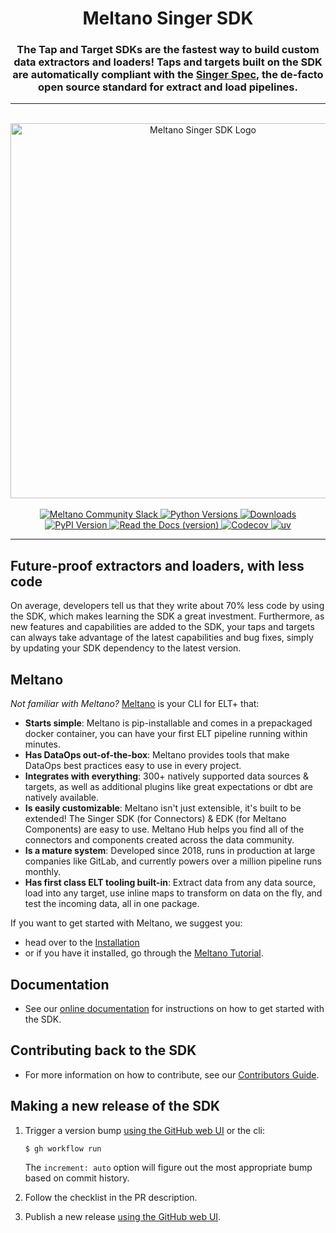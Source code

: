 <h1 align="center">Meltano Singer SDK</h1>

<h3 align="center">
The Tap and Target SDKs are the fastest way to build custom data extractors and loaders!
Taps and targets built on the SDK are automatically compliant with the
<a href="https://hub.meltano.com/singer/spec">Singer Spec</a>, the
de-facto open source standard for extract and load pipelines.
</h3>

______________________________________________________________________

</br>

<div align="center">
  <img alt="Meltano Singer SDK Logo" src="https://user-images.githubusercontent.com/11428666/231584532-ffa694e6-60f9-4fd6-b2ee-5ff3e39d3ad6.svg" width="600"/>
</div>

</br>

<div align="center">
  <a href="https://meltano.com/slack">
    <img alt="Meltano Community Slack" src="https://img.shields.io/badge/Slack-Join%20the%20Community-blue?logo=slack&labelColor=471E80&color=110B1E"/>
  </a>
  <a href="https://pypi.org/project/singer-sdk">
   <img alt="Python Versions" src="https://img.shields.io/pypi/pyversions/singer-sdk?label=Python%20Versions&labelColor=471E80&color=110B1E"/>
  </a>
  <a href="https://pypi.org/project/singer-sdk">
   <img alt="Downloads" src="https://img.shields.io/pypi/dw/singer-sdk?label=Downloads&labelColor=471E80&color=110B1E"/>
  </a>
  </br>
  <a href="https://pypi.org/project/singer-sdk">
   <img alt="PyPI Version" src="https://img.shields.io/pypi/v/singer-sdk?label=PyPI%20Version&labelColor=471E80&color=110B1E"/>
  </a>
  <a href="https://sdk.meltano.com/en/latest">
   <img alt="Read the Docs (version)" src="https://img.shields.io/readthedocs/meltano-sdk/latest?label=Docs&labelColor=471E80&color=110B1E">
  </a>
  <a href="https://codecov.io/gh/meltano/sdk">
   <img alt="Codecov" src="https://img.shields.io/codecov/c/github/meltano/sdk?label=Coverage&labelColor=471E80&color=110B1E">
  </a>
  <a href="https://github.com/astral-sh/uv">
   <img alt="uv" src="https://img.shields.io/endpoint?url=https://raw.githubusercontent.com/astral-sh/uv/main/assets/badge/v0.json&labelColor=471E80&color=110B1E"/>
  </a>
</div>

______________________________________________________________________

## Future-proof extractors and loaders, with less code

On average, developers tell us that they write about 70% less code by using the SDK, which
makes learning the SDK a great investment. Furthermore, as new features and capabilities
are added to the SDK, your taps and targets can always take advantage of the latest
capabilities and bug fixes, simply by updating your SDK dependency to the latest version.

## Meltano

_Not familiar with Meltano?_ [Meltano](https://docs.meltano.com/getting-started/meltano-at-a-glance) is your CLI for ELT+ that:

- **Starts simple**: Meltano is pip-installable and comes in a prepackaged docker container, you can have your first ELT pipeline running within minutes.
- **Has DataOps out-of-the-box**: Meltano provides tools that make DataOps best practices easy to use in every project.
- **Integrates with everything**: 300+ natively supported data sources & targets, as well as additional plugins like great expectations or dbt are natively available.
- **Is easily customizable**: Meltano isn't just extensible, it's built to be extended! The Singer SDK (for Connectors) & EDK (for Meltano Components) are easy to use. Meltano Hub helps you find all of the connectors and components created across the data community.
- **Is a mature system**: Developed since 2018, runs in production at large companies like GitLab, and currently powers over a million pipeline runs monthly.
- **Has first class ELT tooling built-in**: Extract data from any data source, load into any target, use inline maps to transform on data on the fly, and test the incoming data, all in one package.

If you want to get started with Meltano, we suggest you:

- head over to the [Installation](https://docs.meltano.com/getting-started/installation)
- or if you have it installed, go through the [Meltano Tutorial](https://docs.meltano.com/getting-started/part1).

## Documentation

- See our [online documentation](https://sdk.meltano.com) for instructions on how
  to get started with the SDK.

## Contributing back to the SDK

- For more information on how to contribute, see our [Contributors Guide](https://sdk.meltano.com/en/latest/CONTRIBUTING.html).

## Making a new release of the SDK

1. Trigger a version bump [using the GitHub web UI](https://github.com/edgarrmondragon/sdk/actions/workflows/version_bump.yml) or the cli:

   ```console
   $ gh workflow run
   ```

   The `increment: auto` option will figure out the most appropriate bump based on commit history.

1. Follow the checklist in the PR description.

1. Publish a new release [using the GitHub web UI](https://github.com/meltano/sdk/releases/new).
